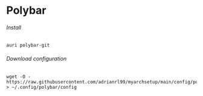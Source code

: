# Polybar



###### Install

```shell
auri polybar-git
```



###### Download configuration

```shell
wget -O - https://raw.githubusercontent.com/adrianrl99/myarchsetup/main/config/polybar/config > ~/.config/polybar/config
```

